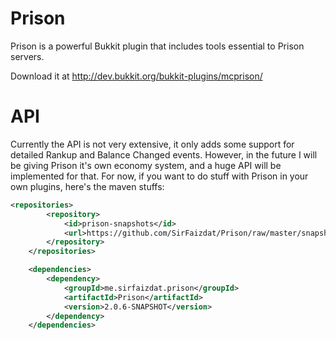 Prison
========

Prison is a powerful Bukkit plugin that includes tools essential to Prison servers.

Download it at http://dev.bukkit.org/bukkit-plugins/mcprison/

API
========
Currently the API is not very extensive, it only adds some support for detailed Rankup and Balance Changed events. However, in the future I will be giving Prison it's own economy system, and a huge API will be implemented for that. For now, if you want to do stuff with Prison in your own plugins, here's the maven stuffs:

```xml
<repositories>
		<repository>
			<id>prison-snapshots</id>
			<url>https://github.com/SirFaizdat/Prison/raw/master/snapshots</url>
		</repository>
	</repositories>

	<dependencies>
		<dependency>
			<groupId>me.sirfaizdat.prison</groupId>
			<artifactId>Prison</artifactId>
			<version>2.0.6-SNAPSHOT</version>
		</dependency>
	</dependencies>
